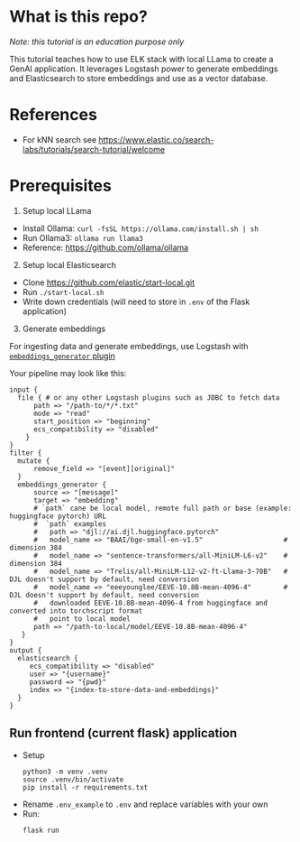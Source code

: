 # What is this repo?
_Note: this tutorial is an education purpose only_

This tutorial teaches how to use ELK stack with local LLama to create a GenAI application.
It leverages Logstash power to generate embeddings and Elasticsearch to store embeddings and use as a vector database.

# References
- For kNN search see https://www.elastic.co/search-labs/tutorials/search-tutorial/welcome

# Prerequisites
1) Setup local LLama
  - Install Ollama: `curl -fsSL https://ollama.com/install.sh | sh`
  - Run Ollama3: `ollama run llama3`
  - Reference: https://github.com/ollama/ollama
2) Setup local Elasticsearch
  - Clone https://github.com/elastic/start-local.git
  - Run `./start-local.sh`
  - Write down credentials (will need to store in `.env` of the Flask application)
3) Generate embeddings

  For ingesting data and generate embeddings, use Logstash with [`embeddings_generator` plugin](https://github.com/mashhurs/logstash-filter-embeddings_generator)

  Your pipeline may look like this:

  ```
  input {
    file { # or any other Logstash plugins such as JDBC to fetch data
        path => "/path-to/*/*.txt"
        mode => "read"
        start_position => "beginning"
        ecs_compatibility => "disabled"
      }
  }
  filter {
    mutate {
        remove_field => "[event][original]"
    }
    embeddings_generator {
        source => "[message]"
        target => "embedding"
        # `path` cane be local model, remote full path or base (example: huggingface pytorch) URL
        #  `path` examples
        #   path => "djl://ai.djl.huggingface.pytorch"
        #   model_name => "BAAI/bge-small-en-v1.5"                    # dimension 384
        #   model_name => "sentence-transformers/all-MiniLM-L6-v2"    # dimension 384
        #   model_name => "Trelis/all-MiniLM-L12-v2-ft-Llama-3-70B"   # DJL doesn't support by default, need conversion
        #   model_name => "eeeyounglee/EEVE-10.8B-mean-4096-4"        # DJL doesn't support by default, need conversion
        #   downloaded EEVE-10.8B-mean-4096-4 from huggingface and converted into torchscript format
        #   point to local model
        path => "/path-to-local/model/EEVE-10.8B-mean-4096-4"
     }
  }
  output {
    elasticsearch {
       ecs_compatibility => "disabled"
       user => "{username}"
       password => "{pwd}"
       index => "{index-to-store-data-and-embeddings}"
    }
  }
  ```

## Run frontend (current flask) application
- Setup
    ```shell
    python3 -m venv .venv
    source .venv/bin/activate
    pip install -r requirements.txt
    ```
- Rename `.env_example` to `.env` and replace variables with your own
- Run:
    ```shell
    flask run
    ```

